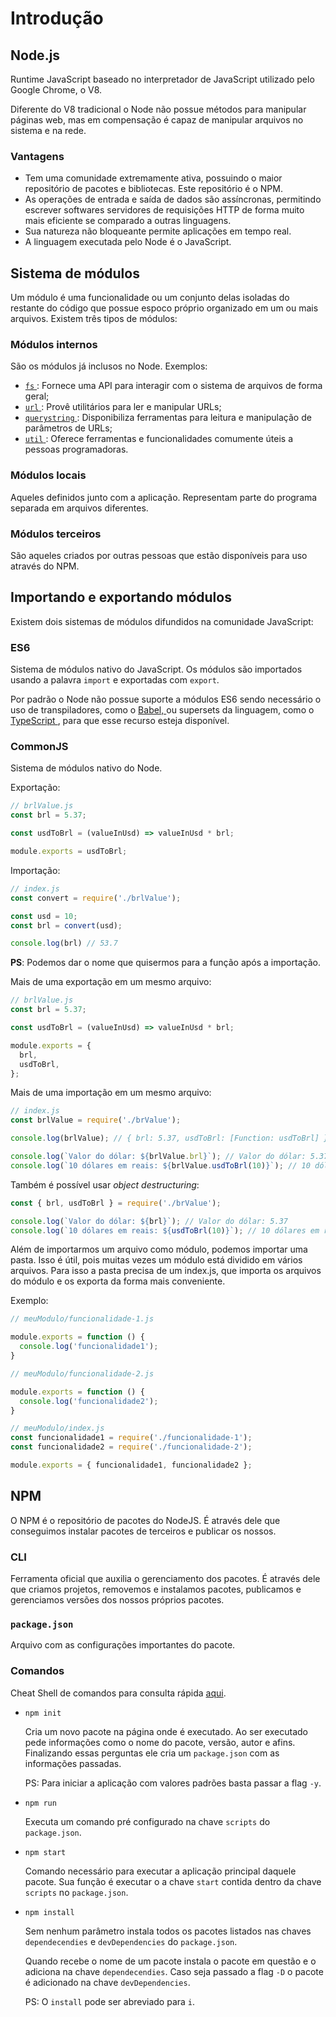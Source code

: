 #  Introdução

##  Node.js

Runtime JavaScript baseado no interpretador de JavaScript utilizado pelo Google Chrome, o V8.

Diferente do V8 tradicional o Node não possue métodos para manipular páginas web, mas em compensação é capaz de manipular arquivos no sistema e na rede.

### Vantagens

- Tem uma comunidade extremamente ativa, possuindo o maior repositório de pacotes e bibliotecas. Este repositório é o NPM.
- As operações de entrada e saída de dados são assíncronas, permitindo escrever softwares servidores de requisições HTTP de forma muito mais eficiente se comparado a outras linguagens.
- Sua natureza não bloqueante permite aplicações em tempo real.
- A linguagem executada pelo Node é o JavaScript.

## Sistema de módulos

Um  módulo é uma funcionalidade ou um conjunto delas isoladas do restante do código que possue espoco próprio organizado em um ou mais arquivos. Existem três tipos de módulos:

### Módulos internos

São os módulos já inclusos no Node. Exemplos:

- [`fs` ](https://nodejs.org/api/fs.html): Fornece uma API para interagir com o sistema de arquivos de forma geral;
- [`url` ](https://nodejs.org/api/url.html): Provê utilitários para ler e manipular URLs;
- [`querystring` ](https://nodejs.org/api/querystring.html): Disponibiliza ferramentas para leitura e manipulação de parâmetros de URLs;
- [`util` ](https://nodejs.org/api/util.html): Oferece ferramentas e funcionalidades comumente úteis a pessoas programadoras.

### Módulos locais

Aqueles definidos junto com a aplicação.  Representam parte do programa separada em arquivos diferentes.

### Módulos terceiros

São aqueles criados por outras pessoas que estão disponíveis para uso através do NPM.

## Importando e exportando módulos

Existem dois sistemas de módulos difundidos na comunidade JavaScript:

### ES6

Sistema de módulos nativo do JavaScript. Os módulos são importados usando a palavra `import` e exportadas com `export`.

Por padrão o Node não possue suporte a módulos ES6 sendo necessário o uso de transpiladores, como o [Babel, ](https://babeljs.io/)ou supersets da linguagem, como o [TypeScript ](https://www.typescriptlang.org/), para que esse recurso esteja disponível.

### CommonJS

Sistema de módulos nativo do Node.

Exportação: 

```javascript
// brlValue.js
const brl = 5.37;

const usdToBrl = (valueInUsd) => valueInUsd * brl;

module.exports = usdToBrl;
```

Importação:

```javascript
// index.js
const convert = require('./brlValue');

const usd = 10;
const brl = convert(usd);

console.log(brl) // 53.7
```

**PS**: Podemos dar o nome que quisermos para a função após a importação.

Mais de uma exportação em um mesmo arquivo:

```javascript
// brlValue.js
const brl = 5.37;

const usdToBrl = (valueInUsd) => valueInUsd * brl;

module.exports = {
  brl,
  usdToBrl,
};
```

Mais de uma importação em um mesmo arquivo:

```javascript
// index.js
const brlValue = require('./brValue');

console.log(brlValue); // { brl: 5.37, usdToBrl: [Function: usdToBrl] }

console.log(`Valor do dólar: ${brlValue.brl}`); // Valor do dólar: 5.37
console.log(`10 dólares em reais: ${brlValue.usdToBrl(10)}`); // 10 dólares em reais: 53.7
```

Também é possível usar *object destructuring*:

```javascript
const { brl, usdToBrl } = require('./brValue');

console.log(`Valor do dólar: ${brl}`); // Valor do dólar: 5.37
console.log(`10 dólares em reais: ${usdToBrl(10)}`); // 10 dólares em reais: 53.7
```

Além de importarmos um arquivo como módulo, podemos importar uma pasta. Isso é útil, pois muitas vezes um módulo está dividido em vários arquivos. Para isso a pasta precisa de um index.js, que importa os arquivos do módulo e os exporta da forma mais conveniente.

Exemplo:

```javascript
// meuModulo/funcionalidade-1.js

module.exports = function () {
  console.log('funcionalidade1');
}
```

```javascript
// meuModulo/funcionalidade-2.js

module.exports = function () {
  console.log('funcionalidade2');
}
```

```javascript
// meuModulo/index.js
const funcionalidade1 = require('./funcionalidade-1');
const funcionalidade2 = require('./funcionalidade-2');

module.exports = { funcionalidade1, funcionalidade2 };
```

## NPM

O NPM é  o repositório de pacotes do NodeJS. É através dele que conseguimos instalar pacotes de terceiros e publicar os nossos. 

### CLI

Ferramenta oficial que auxilia o gerenciamento dos pacotes. É através dele que criamos projetos, removemos e instalamos pacotes, publicamos e gerenciamos versões dos nossos próprios pacotes.

### `package.json`

Arquivo com as configurações importantes do pacote.

### Comandos

Cheat Shell de comandos para consulta rápida [aqui](./CheatSheets/NPM.md).

- `npm init`

  Cria um novo pacote na página onde é executado. Ao ser executado pede informações como o nome do pacote, versão, autor e afins. Finalizando essas perguntas ele cria um `package.json` com as informações passadas.

  PS: Para iniciar a aplicação com valores padrões basta passar a flag `-y`.

- `npm run`

  Executa um comando pré configurado na chave `scripts` do `package.json`.

- `npm start`

  Comando necessário para executar a aplicação principal daquele pacote. Sua função é executar o a chave `start` contida dentro da chave `scripts` no `package.json`.

- `npm install`

  Sem nenhum parâmetro instala todos os pacotes listados nas chaves `dependecendies` e `devDependencies` do `package.json`.

  Quando recebe o nome de um pacote instala o pacote em questão e o adiciona na chave `dependecendies`. Caso seja passado a flag `-D` o pacote é adicionado na chave  `devDependencies`.

  PS: O `install` pode ser abreviado para `i`.

